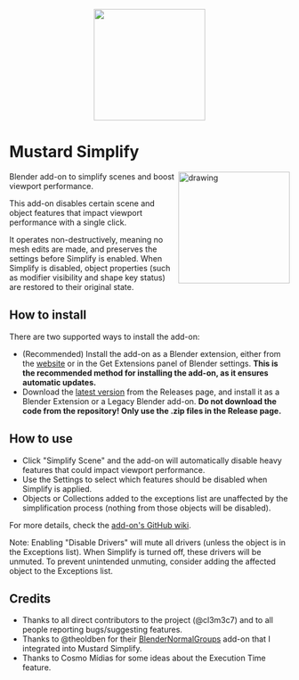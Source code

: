 <p align="center">
  <img src="https://github.com/user-attachments/assets/294b511a-9770-42dc-8b2b-beaba2fefc42" width="200" />
</p>


# Mustard Simplify

<img align="right" src="https://github.com/user-attachments/assets/30406ac1-b039-49ca-a7ec-5391e160439e" alt="drawing" width="200"/>

Blender add-on to simplify scenes and boost viewport performance.

This add-on disables certain scene and object features that impact viewport performance with a single click.

It operates non-destructively, meaning no mesh edits are made, and preserves the settings before Simplify is enabled. When Simplify is disabled, object properties (such as modifier visibility and shape key status) are restored to their original state.

## How to install

There are two supported ways to install the add-on:

- (Recommended) Install the add-on as a Blender extension, either from the [website](https://extensions.blender.org/add-ons/mustardsimplify/) or in the Get Extensions panel of Blender settings. **This is the recommended method for installing the add-on, as it ensures automatic updates.**
- Download the [latest version](https://github.com/Mustard2/MustardSimplify/releases/latest) from the Releases page, and install it as a Blender Extension or a Legacy Blender add-on. **Do not download the code from the repository! Only use the .zip files in the Release page.**

## How to use

- Click "Simplify Scene" and the add-on will automatically disable heavy features that could impact viewport performance.
- Use the Settings to select which features should be disabled when Simplify is applied.
- Objects or Collections added to the exceptions list are unaffected by the simplification process (nothing from those objects will be disabled).

For more details, check the [add-on's GitHub wiki](https://github.com/Mustard2/MustardSimplify/wiki).

Note: Enabling "Disable Drivers" will mute all drivers (unless the object is in the Exceptions list). When Simplify is turned off, these drivers will be unmuted. To prevent unintended unmuting, consider adding the affected object to the Exceptions list.

## Credits

- Thanks to all direct contributors to the project (@cl3m3c7) and to all people reporting bugs/suggesting features.
- Thanks to @theoldben for their [BlenderNormalGroups](https://github.com/theoldben/BlenderNormalGroups) add-on that I integrated into Mustard Simplify.
- Thanks to Cosmo Mídias for some ideas about the Execution Time feature.
